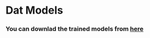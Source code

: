 # Dat Models

### You can downlad the trained models from **[here](https://drive.google.com/drive/folders/1lyl_1_uheIVtL5dkbjJ7xCdcK-w8zrZ6?usp=drive_link)**